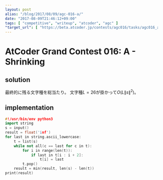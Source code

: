 ```yaml
---
layout: post
alias: "/blog/2017/08/09/agc-016-a/"
date: "2017-08-09T21:46:12+09:00"
tags: [ "competitive", "writeup", "atcoder", "agc" ]
"target_url": [ "https://beta.atcoder.jp/contests/agc016/tasks/agc016_a" ]
---
```


# AtCoder Grand Contest 016: A - Shrinking

## solution

最終的に残る文字種を総当たり。
文字種$L = 26$が掛かって$O(L\|s\|^2)$。

## implementation

``` c++
#!/usr/bin/env python3
import string
s = input()
result = float('inf')
for last in string.ascii_lowercase:
    t = list(s)
    while not all(c == last for c in t):
        for i in range(len(t)):
            if last in t[i : i + 2]:
                t[i] = last
        t.pop()
    result = min(result, len(s) - len(t))
print(result)
```
